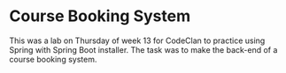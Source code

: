 # Course Booking System
This was a lab on Thursday of week 13 for CodeClan to practice using Spring with Spring Boot installer. The task was to make the back-end of a course booking system.
